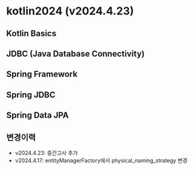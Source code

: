 # kotlin2024 (v2024.4.23)

## Kotlin Basics

## JDBC (Java Database Connectivity)

## Spring Framework

## Spring JDBC

## Spring Data JPA

## 변경이력

- v2024.4.23: 중간고사 추가
- v2024.4.17: entityManagerFactory에서 physical_naming_strategy 변경